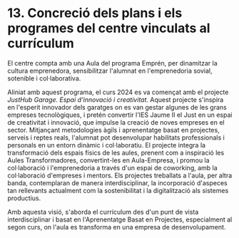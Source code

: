 

# 13. Concreció dels plans i els programes del centre vinculats al currículum 

<!-- Este  apartat  es  referix  a  la  necessitat  de  concretar  com  s'implementaran en el cicle formatiu els plans, els projectes i els programes prèviament acordats en el centre, per a garantir així la seua alineació amb els objectius del currículum. Esta concreció implica detallar accions específiques que es duran a terme en els mòduls, les persones responsables,  la  temporalització  i  qualsevol  detall  rellevant  per  a  garantir  la  seua efectivitat. 

Així  mateix,  s'han  d'arreplegar  els  programes  i  els  projectes  específics  que  es desenrotllen en l'etapa de Formació Professional. Per exemple, si el centre participa en INNOVATEC o si, per exemple, s'està desplegant un projecte d'innovació o si hi ha una 
borsa d'ocupació en el centre. 

-->

El centre compta amb una Aula del programa Emprén, per dinamitzar la cultura emprenedora, sensibilitzar l'alumnat en l'emprenedoria sovial, sotenible i col·laborativa.

Aliniat amb aquest programa, el curs 2024 es va començat amb el projecte *JustHub Garage. Espai d'innovació i creativitat*. Aquest projecte s'inspira en l'esperit innovador dels garatges on es van gestar algunes de les grans empreses tecnològiques, i pretén convertir l'IES Jaume II el Just en un espai de creativitat i innovació, que impulse la creació de noves empreses en el sector. Mitjançant metodologies àgils i aprenentatge basat en projectes, serveis i reptes reals, l'alumnat pot desenvolupar habilitats professionals i personals en un entorn dinàmic i col·laboratiu. El projecte integra la transformació dels espais físics de les aules, prenent com a inspiració les Aules Transformadores, convertint-les en Aula-Empresa, i promou la col·laboració i l'emprenedoria a través d'un espai de coworking, amb la col·laboració d'empreses i mentors. Els projectes treballats a l'aula, per altra banda, contemplaran de manera interdisciplinar, la incorporació d'aspeces tan rellevants actualment com la sostenibilitat i la digitalització als sistemes productius.

Amb aquesta visió, s'aborda el currículum des d'un punt de vista interdisciplinar i basat en l'Aprenentatge Basat en Projectes, especialment al segon curs, on l'aula es transforma en una empresa de desenvolupament.
